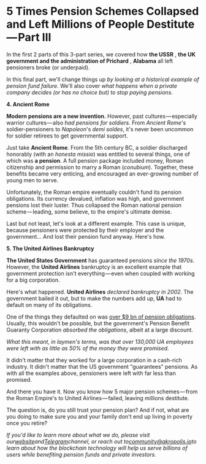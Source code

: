 ﻿# 5 Times Pension Schemes Collapsed and Left Millions of People Destitute — Part III

In the first 2 parts of this 3-part series, we covered how **the USSR** , **the UK government and the administration of Prichard** , **Alabama** all left pensioners broke (or underpaid).

In this final part, we&#39;ll change things up _by looking at a historical example of pension fund failure_. We&#39;ll also cover _what happens when a private company decides (or has no choice but) to stop paying pensions_.

**4. Ancient Rome**

**Modern pensions are a new invention.** However, past cultures — especially warrior cultures — also _had pensions for soldiers_. From _Ancient Rome_&#39;s soldier-pensioners to _Napoleon_&#39;s _demi soldes_, it&#39;s never been uncommon for soldier retirees to get governmental support.

Just take **Ancient Rome**. From the 5th century BC, a soldier discharged honorably (with an _honesta missio_) was entitled to several things, one of which was **a pension**. A full pension package included money, Roman citizenship and permission to marry a Roman (_conubium_). Together, these benefits became very enticing, and encouraged an ever-growing number of young men to serve.

Unfortunately, the Roman empire eventually couldn&#39;t fund its pension obligations. Its currency devalued, inflation was high, and government pensions lost their luster. Thus collapsed the Roman national pension scheme — leading, some believe, to the empire&#39;s ultimate demise.

Last but not least, let&#39;s look at a different example. This case is unique, because pensioners were protected by their employer and the government… And lost their pension fund anyway. Here&#39;s how.

**5. The United Airlines Bankruptcy**

**The United States Government** has guaranteed pensions _since the 1970s_. However, the **United Airlines** bankruptcy is an excellent example that government protection isn&#39;t everything — even when coupled with working for a big corporation.

Here&#39;s what happened. **United Airlines** _declared bankruptcy in 2002_. The government bailed it out, but to make the numbers add up, **UA** had to default on many of its obligations.

One of the things they defaulted on was [over $9 bn of pension obligations](http://www.washingtonpost.com/wp-dyn/content/article/2005/06/12/AR2005061201367.html). Usually, this wouldn&#39;t be possible, but the government&#39;s Pension Benefit Guaranty Corporation _absorbed the obligations_, albeit at a large discount.

_What this meant, in laymen&#39;s terms, was that over 130,000 UA employees were left with as little as 50% of the money they were promised._

It didn&#39;t matter that they worked for a large corporation in a cash-rich industry. It didn&#39;t matter that the US government &quot;guarantees&quot; pensions. As with all the examples above, pensioners were left with far less than promised.

And there you have it. Now you know how 5 major pension schemes — from the Roman Empire&#39;s to United Airlines — failed, leaving millions destitute.

The question is, do you still trust your pension plan? And if not, what are you doing to make sure you and your family don&#39;t end up living in poverty once you retire?

_If you&#39;d like to learn more about what we do, please visit our_[_website_](https://akropolis.io/)_and_[_Telegram_](https://t.me/akropolis_official)_channel, or reach out to_[_community@akropolis.io_](mailto:community@akropolis.io)_to learn about how the blockchain technology will help us serve billions of users while benefiting pension funds and private investors._